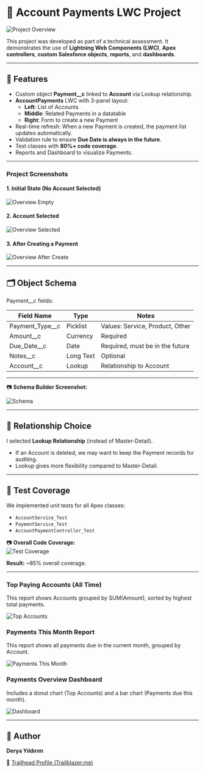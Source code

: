 # 🔹 Account Payments LWC Project

![Project Overview](./screenshots/overview.jpg)

This project was developed as part of a technical assessment. It demonstrates the use of **Lightning Web Components (LWC)**, **Apex controllers**, **custom Salesforce objects**, **reports**, and **dashboards**.

---

## 📌 Features

- Custom object **Payment__c** linked to **Account** via Lookup relationship.  
- **AccountPayments** LWC with 3-panel layout:
  - **Left**: List of Accounts  
  - **Middle**: Related Payments in a datatable  
  - **Right**: Form to create a new Payment  
- Real-time refresh: When a new Payment is created, the payment list updates automatically.  
- Validation rule to ensure **Due Date is always in the future**.  
- Test classes with **80%+ code coverage**.  
- Reports and Dashboard to visualize Payments.  

---

### Project Screenshots

#### 1. Initial State (No Account Selected)
![Overview Empty](./screenshots/overview-empty.jpg)

#### 2. Account Selected
![Overview Selected](./screenshots/overview-beforeCreate.jpg)

#### 3. After Creating a Payment
![Overview After Create](./screenshots/overview-afterCreate.jpg)

---

## 🗂️ Object Schema

Payment__c fields:

| Field Name       | Type       | Notes                                |
|------------------|-----------|--------------------------------------|
| Payment_Type__c  | Picklist  | Values: Service, Product, Other      |
| Amount__c        | Currency  | Required                             |
| Due_Date__c      | Date      | Required, must be in the future      |
| Notes__c         | Long Text | Optional                             |
| Account__c       | Lookup    | Relationship to Account              |

---

📷 **Schema Builder Screenshot:**  

![Schema](./screenshots/schema.jpg)

---

## 🔗 Relationship Choice

I selected **Lookup Relationship** (instead of Master-Detail).  
- If an Account is deleted, we may want to keep the Payment records for auditing.  
- Lookup gives more flexibility compared to Master-Detail.  

---

## 🧪 Test Coverage

We implemented unit tests for all Apex classes:  
- `AccountService_Test`  
- `PaymentService_Test`  
- `AccountPaymentController_Test`  

📷 **Overall Code Coverage:**  
![Test Coverage](./screenshots/test_coverage.jpg)

**Result:** ~85% overall coverage.

--- 

### Top Paying Accounts (All Time)
This report shows Accounts grouped by SUM(Amount), sorted by highest total payments.

![Top Accounts](./screenshots/rapor_1.png)

### Payments This Month Report
This report shows all payments due in the current month, grouped by Account.

![Payments This Month](./screenshots/rapor_2.png)


### Payments Overview Dashboard
Includes a donut chart (Top Accounts) and a bar chart (Payments due this month).

![Dashboard](./screenshots/dashboard.jpg)

---
## 👤 Author

**Derya Yıldırım**

📎 [Trailhead Profile (Trailblazer.me)](https://trailblazer.me/id/deryayildirim) 